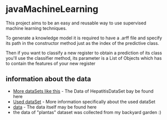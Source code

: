 # javaMachineLearning

This project aims to be an easy and reusable way to use supervised machine learning techniques.

To generate a knowledge model it is required to have a .arff file and specify its path in the constructor method just as the index of the predictive class.

Then if you want to classify a new register to obtain a prediction of its class you'll use the classifier method, its parameter is a List of Objects which has to contain the features of your new register

## information about the data

* [More dataSets like this](http://archive.ics.uci.edu/ml/datasets.html) - The Data of HepatitisDataSet bay be found here
* [Used dataSet](http://archive.ics.uci.edu/ml/datasets/Hepatitis) - More information specifically about the used dataSet
* [data](http://archive.ics.uci.edu/ml/machine-learning-databases/hepatitis/hepatitis.data) - The data itself may be found here
* the data of "plantas" dataset was collected from my backyard garden :)
